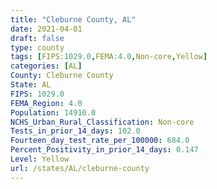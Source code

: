 ```yaml
---
title: "Cleburne County, AL"
date: 2021-04-01
draft: false
type: county
tags: [FIPS:1029.0,FEMA:4.0,Non-core,Yellow]
categories: [AL]
County: Cleburne County
State: AL
FIPS: 1029.0
FEMA_Region: 4.0
Population: 14910.0
NCHS_Urban_Rural_Classification: Non-core
Tests_in_prior_14_days: 102.0
Fourteen_day_test_rate_per_100000: 684.0
Percent_Positivity_in_prior_14_days: 0.147
Level: Yellow
url: /states/AL/cleburne-county
---
```



